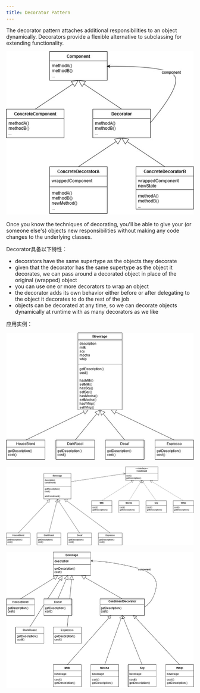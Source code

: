 ```yaml
---
title: Decorator Pattern
---
```


The decorator pattern attaches additional responsibilities to an object dynamically. Decorators provide a flexible alternative to subclassing for extending functionality.

![decorator-1](/assets/images/design_patterns/decorator-1.jpg)

Once you know the techniques of decorating, you'll be able to give your (or someone else's) objects new responsibilities without making any code changes to the underlying classes.

Decorator具备以下特性：
- decorators have the same supertype as the objects they decorate
- given that the decorator has the same supertype as the object it decorates, we can pass around a decorated object in place of the original (wrapped) object
- you can use one or more decorators to wrap an object
- the decorator adds its own behavior either before or after delegating to the object it decorates to do the rest of the job
- objects can be decorated at any time, so we can decorate objects dynamically at runtime with as many decorators as we like

应用实例：

![decorator-2](/assets/images/design_patterns/decorator-2.jpg)

![decorator-3](/assets/images/design_patterns/decorator-3.jpg)

![decorator-4](/assets/images/design_patterns/decorator-4.jpg)